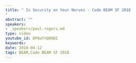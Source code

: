 ```yaml
---
title: " Is Security on Your Nerves - Code BEAM SF 2018
"
abstract: ""
speakers:
- _speakers/paul-rogers.md
type: video
youtube_id: DP6wYYQ90QI
keywords: 
date: 2018-04-12
tags: BEAM,Code BEAM SF 2018
---
```

